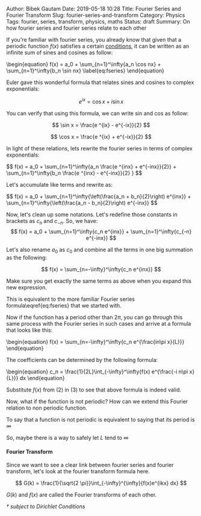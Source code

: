 Author: Bibek Gautam
Date: 2019-05-18 10:28
Title: Fourier Series and Fourier Transform
Slug: fourier-series-and-transform
Category: Physics
Tags: fourier, series, transform, physics, maths
Status: draft
Summary: On how fourier series and fourier series relate to each other

<script type="text/x-mathjax-config">
MathJax.Hub.Config({
  TeX: { equationNumbers: { autoNumber: "AMS" } }
});
</script>

If you're familiar with fourier series, you already know that given that a periodic function $f(x)$
satisfies a certain [conditions](https://en.wikipedia.org/wiki/Dirichlet_conditions), it can be
written as an infinite sum of sines and cosines as follow:
<div class='math-equation'>
\begin{equation}
 f(x) = a_0 + \sum_{n=1}^\infty{a_n \cos nx} + \sum_{n=1}^\infty{b_n \sin nx}
\label{eq:fseries}
\end{equation}
</div>

Euler gave this wonderful formula that relates sines and cosines to complex exponentials:

$$ e ^{ix} = \cos x + i \sin x $$

You can verify that using this formula, we can write sin and cos as follow:

$$ \sin x =  \frac{e ^{ix} - e^{-ix}}{2} $$

$$ \cos x =  \frac{e ^{ix} + e^{-ix}}{2} $$


In light of these relations, lets rewrite the fourier series in terms of complex exponentials:

<div class='math-equation'>
$$ f(x) = a_0 + \sum_{n=1}^\infty{a_n \frac{e ^{inx} + e^{-inx}}{2}} + \sum_{n=1}^\infty{b_n \frac{e ^{inx} - e^{-inx}}{2} } $$
</div>

Let's accumulate like terms and rewrite as:

<div class='math-equation'>
$$ f(x) = a_0 + \sum_{n=1}^\infty{\left(\frac{a_n + b_n}{2}\right) e^{inx}} + \sum_{n=1}^\infty{\left(\frac{a_n - b_n}{2}\right) e^{-inx}} $$
</div>

Now, let's clean up some notations. Let's redefine those constants in brackets as $c_n$ and $c_{-n}$. So, we have:
$$ f(x) = a_0 + \sum_{n=1}^\infty{c_n e^{inx}} + \sum_{n=1}^\infty{c_{-n} e^{-inx}} $$

Let's also rename $a_0$ as $c_0$ and combine all the terms in one big summation as the following:

$$ f(x) = \sum_{n=-\infty}^\infty{c_n e^{inx}} $$

Make sure you get exactly the same terms as above when you expand this new expression.

This is equivalent to the more familiar Fourier series formula\eqref{eq:fseries} that we started with.

Now if the function has a period other than $2\pi$, you can go through this same process with the
Fourier series in such cases and arrive at a formula that looks like this:

<div class='math-equation'>
\begin{equation}
f(x) = \sum_{n=-\infty}^\infty{c_n e^{\frac{in\pi x}{L}}}
\end{equation}
</div>

The coefficients can be determined by the following formula:

<div class='math-equation'>
\begin{equation}
 c_n = \frac{1}{2L}\int_{-\infty}^\infty{f(x) e^{\frac{-i n\pi x}{L}}} dx 
\end{equation}
</div>

Substitute $f(x)$ from $(2)$ in $(3)$ to see that above formula is indeed valid.

Now, what if the function is not periodic? How can we extend this Fourier relation to non periodic function.

To say that a function is not periodic is equivalent to saying that its period is $\infty$

So, maybe there is a way to safely let $L$ tend to $\infty$

#### Fourier Transform

Since we want to see a clear link between fourier series and fourier transform, let's look at
the fourier transform formula here.

$$ G(k) = \frac{1}{\sqrt{2 \pi}}\int_{-\infty}^{\infty}{f(x)e^{ikx} dx} $$

$G(k)$ and $f(x)$ are called the Fourier transforms of each other.


*$\dagger$ subject to Dirichlet Conditions*
